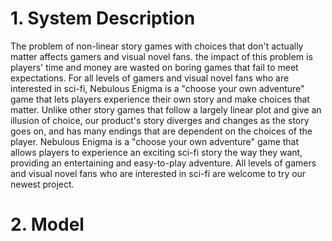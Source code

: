# 1. System Description

The problem of non-linear story games with choices that don't actually matter affects gamers and visual novel fans. the impact of this problem is players' 
time and money are wasted on boring games that fail to meet expectations. 
For all levels of gamers and visual novel fans who are interested in sci-fi, Nebulous Enigma is a "choose your own adventure" game that lets
players experience their own story and make choices that matter. Unlike other story games that follow a largely linear plot and give an illusion of choice, our product's story diverges and changes as the story goes on,
and has many endings that are dependent on the choices of the player. Nebulous Enigma is a "choose your own adventure" game that allows players to experience an exciting sci-fi story the way
they want, providing an entertaining and easy-to-play adventure. All levels of gamers and visual novel fans who are interested in sci-fi are welcome to try our newest project.

# 2. Model
